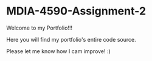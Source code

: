 # MDIA-4590-Assignment-2

Welcome to my Portfolio!!!

Here you will find my portfolio's entire code source. 

Please let me know how I cam improve! :)
